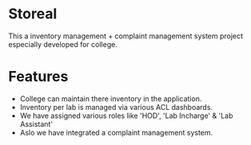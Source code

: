 # Storeal
This a inventory management + complaint management system project especially developed for college.

# Features
* College can maintain there inventory in the application.
* Inventory per lab is managed via various ACL dashboards.
* We have assigned various roles like 'HOD', 'Lab Incharge' & 'Lab Assistant'
* Aslo we have integrated a complaint management system.

